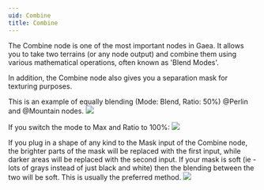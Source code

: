 ```yaml
---
uid: Combine
title: Combine
---
```


The Combine node is one of the most important nodes in Gaea. It allows you to take two terrains (or any node output) and combine them using various mathematical operations, often known as 'Blend Modes'.

In addition, the Combine node also gives you a separation mask for texturing purposes.

This is an example of equally blending (Mode: Blend, Ratio: 50%) @Perlin and @Mountain nodes.
![](/images/ref/Combine/combine--blend.webp)

If you switch the mode to Max and Ratio to 100%:
![](/images/ref/Combine/combine--max.webp)

If you plug in a shape of any kind to the Mask input of the Combine node, the brighter parts of the mask will be replaced with the first input, while darker areas will be replaced with the second input. If your mask is soft (ie - lots of grays instead of just black and white) then the blending between the two will be soft. This is usually the preferred method.
![](/images/ref/Combine/combine--hardmask.webp)
